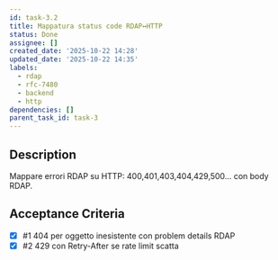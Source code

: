 ```yaml
---
id: task-3.2
title: Mappatura status code RDAP↔HTTP
status: Done
assignee: []
created_date: '2025-10-22 14:28'
updated_date: '2025-10-22 14:35'
labels:
  - rdap
  - rfc-7480
  - backend
  - http
dependencies: []
parent_task_id: task-3
---
```


## Description

<!-- SECTION:DESCRIPTION:BEGIN -->
Mappare errori RDAP su HTTP: 400,401,403,404,429,500… con body RDAP.
<!-- SECTION:DESCRIPTION:END -->

## Acceptance Criteria
<!-- AC:BEGIN -->
- [x] #1 404 per oggetto inesistente con problem details RDAP
- [x] #2 429 con Retry-After se rate limit scatta
<!-- AC:END -->
